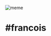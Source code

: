 ![meme](https://encrypted-tbn0.gstatic.com/images?q=tbn:ANd9GcTNa8tVcz2_1nxZn52ZPwYvumXaw6pTJvh6NiCBLhg3w7MNWCWy8w)


#francois
=========
